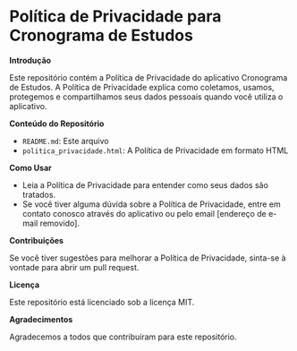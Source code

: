 # Política de Privacidade para Cronograma de Estudos

**Introdução**

Este repositório contém a Política de Privacidade do aplicativo Cronograma de Estudos. A Política de Privacidade explica como coletamos, usamos, protegemos e compartilhamos seus dados pessoais quando você utiliza o aplicativo.

**Conteúdo do Repositório**

* `README.md`: Este arquivo
* `politica_privacidade.html`: A Política de Privacidade em formato HTML

**Como Usar**

* Leia a Política de Privacidade para entender como seus dados são tratados.
* Se você tiver alguma dúvida sobre a Política de Privacidade, entre em contato conosco através do aplicativo ou pelo email [endereço de e-mail removido].

**Contribuições**

Se você tiver sugestões para melhorar a Política de Privacidade, sinta-se à vontade para abrir um pull request.

**Licença**

Este repositório está licenciado sob a licença MIT.

**Agradecimentos**

Agradecemos a todos que contribuíram para este repositório.
